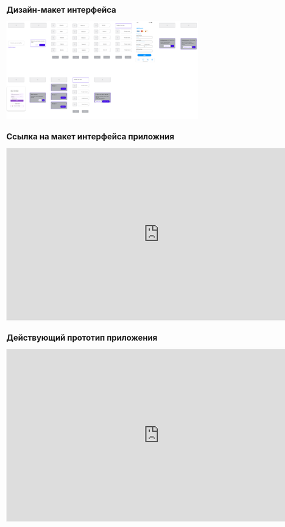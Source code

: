
## Дизайн-макет интерфейса 
![](diagrams/Wireframe.png)

## Ссылка на макет интерфейса приложния

<iframe style="border: 1px solid rgba(0, 0, 0, 0.1);" width="800" height="450" src="https://embed.figma.com/design/mdQ5NF5X9bln942nrwOpVy/Wireframes-Kit--Free---Community-?node-id=202-5106&embed-host=share" allowfullscreen></iframe>

## Действующий прототип приложения

<iframe style="border: 1px solid rgba(0, 0, 0, 0.1);" width="800" height="450" src="https://embed.figma.com/proto/mdQ5NF5X9bln942nrwOpVy/Wireframes-Kit--Free---Community-?node-id=205-1452&p=f&scaling=scale-down&content-scaling=fixed&page-id=202%3A5106&starting-point-node-id=205%3A1452&embed-host=share" allowfullscreen></iframe>
